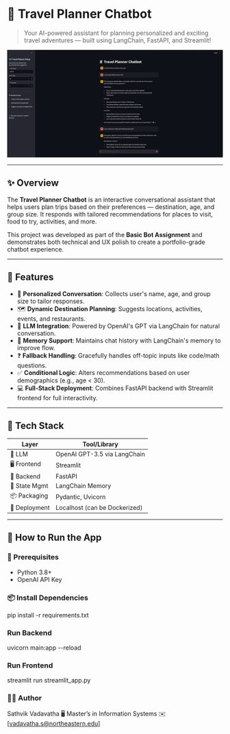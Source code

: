 # 🧳 Travel Planner Chatbot

> Your AI-powered assistant for planning personalized and exciting travel adventures — built using LangChain, FastAPI, and Streamlit!

![TravelBot Screenshot](assets/ai_travel_planner.png)

---

## ✨ Overview

The **Travel Planner Chatbot** is an interactive conversational assistant that helps users plan trips based on their preferences — destination, age, and group size. It responds with tailored recommendations for places to visit, food to try, activities, and more.

This project was developed as part of the **Basic Bot Assignment** and demonstrates both technical and UX polish to create a portfolio-grade chatbot experience.

---

## 🧠 Features

- 🎉 **Personalized Conversation**: Collects user's name, age, and group size to tailor responses.
- 🗺️ **Dynamic Destination Planning**: Suggests locations, activities, events, and restaurants.
- 🤖 **LLM Integration**: Powered by OpenAI's GPT via LangChain for natural conversation.
- 💬 **Memory Support**: Maintains chat history with LangChain's memory to improve flow.
- ❓ **Fallback Handling**: Gracefully handles off-topic inputs like code/math questions.
- ✅ **Conditional Logic**: Alters recommendations based on user demographics (e.g., age < 30).
- 💻 **Full-Stack Deployment**: Combines FastAPI backend with Streamlit frontend for full interactivity.

---

## 🧱 Tech Stack

| Layer        | Tool/Library       |
|--------------|--------------------|
| 🧠 LLM        | OpenAI GPT-3.5 via LangChain |
| 🖥️ Frontend  | Streamlit          |
| 🧩 Backend    | FastAPI            |
| 🔄 State Mgmt | LangChain Memory   |
| 📦 Packaging  | Pydantic, Uvicorn  |
| 📂 Deployment | Localhost (can be Dockerized) |

---

## 🚀 How to Run the App

### 🔧 Prerequisites

- Python 3.8+
- OpenAI API Key

### 📦 Install Dependencies

pip install -r requirements.txt


### Run Backend

uvicorn main:app --reload

### Run Frontend

streamlit run streamlit_app.py




### 👨‍💻 Author
Sathvik Vadavatha
🖥️ Master’s in Information Systems
✉️ [vadavatha.s@northeastern.edu]
